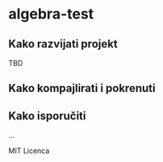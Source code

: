 # algebra-test

## Kako razvijati projekt
TBD

## Kako kompajlirati i pokrenuti

## Kako isporučiti

...


MIT Licenca
